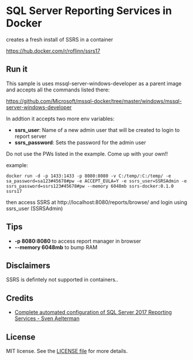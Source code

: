 # SQL Server Reporting Services in Docker

creates a fresh install of SSRS in a container

https://hub.docker.com/r/roflinn/ssrs17

## Run it

This sample is uses mssql-server-windows-developer as a parent image and accepts all the commands listed there:

https://github.com/Microsoft/mssql-docker/tree/master/windows/mssql-server-windows-developer

In addtion it accepts two more env variables: </br>

- **ssrs_user**: Name of a new admin user that will be created to login to report server
- **ssrs_password**: Sets the password for the admin user

Do not use the PWs listed in the example.  Come up with your own!!

example:

```
docker run -d -p 1433:1433 -p 8080:8080 -v C:/temp/:C:/temp/ -e sa_password=sa123#45678#pw -e ACCEPT_EULA=Y -e ssrs_user=SSRSAdmin -e ssrs_password=ssrs123#45678#pw --memory 6048mb ssrs-docker:0.1.0 ssrs17
```

then access SSRS at http://localhost:8080/reports/browse/ and login using ssrs_user (SSRSAdmin)

## Tips

- **-p 8080:8080** to access report manager in browser
- **--memory 6048mb** to bump RAM

## Disclaimers

SSRS is defintely not supported in containers..

## Credits

- [Complete automated configuration of SQL Server 2017 Reporting Services - Sven Aelterman](https://svenaelterman.wordpress.com/2018/01/03/complete-automated-configuration-of-sql-server-2017-reporting-services/)

## License

MIT license. See the [LICENSE file](LICENSE) for more details.
